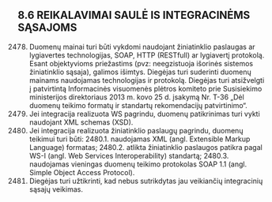 ## 8.6	REIKALAVIMAI SAULĖ IS INTEGRACINĖMS SĄSAJOMS

2478. Duomenų mainai turi būti vykdomi naudojant žiniatinklio paslaugas ar lygiavertes technologijas, SOAP, HTTP (RESTfull) ar lygiavertį protokolą. Esant objektyvioms priežastims (pvz: neegzistuoja išorinės sistemos žiniatinklio sąsaja), galimos išimtys. Diegėjas turi suderinti duomenų mainams naudojamas technologijas ir protokolą. Diegėjas turi atsižvelgti į patvirtintą Informacinės visuomenės plėtros komiteto prie Susisiekimo ministerijos direktoriaus 2013 m. kovo 25 d. įsakymą Nr. T-36 „Dėl duomenų teikimo formatų ir standartų rekomendacijų patvirtinimo“.
2479. Jei integracija realizuota WS pagrindu, duomenų patikrinimas turi vykti naudojant XML schemas (XSD).
2480. Jei integracija realizuota žiniatinklio paslaugų pagrindu, duomenų teikimui turi būti:
2480.1. naudojamas XML (angl. Extensible Markup Language) formatas;
2480.2. atlikta žiniatinklio paslaugos patikra pagal WS-I (angl. Web Services Interoperability) standartą;
2480.3. naudojamas vieningas duomenų teikimo protokolas SOAP 1.1 (angl. Simple Object Access Protocol).
2481. Diegėjas turi užtikrinti, kad nebus sutrikdytas jau veikiančių integracinių sąsajų veikimas.
